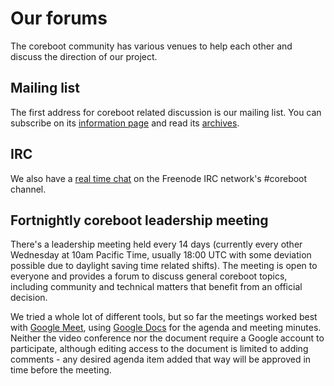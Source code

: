 # Our forums

The coreboot community has various venues to help each other and discuss the
direction of our project.

## Mailing list

The first address for coreboot related discussion is our mailing list.
You can subscribe on its
[information page](https://mail.coreboot.org/postorius/lists/coreboot.coreboot.org/) and
read its
[archives](https://mail.coreboot.org/hyperkitty/list/coreboot@coreboot.org/).

## IRC

We also have a
[real time chat](https://webchat.freenode.net?channels=%23coreboot)
on the Freenode IRC network's #coreboot channel.

## Fortnightly coreboot leadership meeting

There's a leadership meeting held every 14 days (currently every other
Wednesday at 10am Pacific Time, usually 18:00 UTC with some deviation
possible due to daylight saving time related shifts). The meeting
is open to everyone and provides a forum to discuss general coreboot
topics, including community and technical matters that benefit from
an official decision.

We tried a whole lot of different tools, but so far the meetings worked
best with [Google Meet](https://meet.google.com/syn-toap-agu),
using [Google Docs](https://docs.google.com/document/d/1NRXqXcLBp5pFkHiJbrLdv3Spqh1Hu086HYkKrgKjeDQ/edit)
for the agenda and meeting minutes. Neither the video conference nor
the document require a Google account to participate, although editing
access to the document is limited to adding comments - any desired
agenda item added that way will be approved in time before the meeting.
